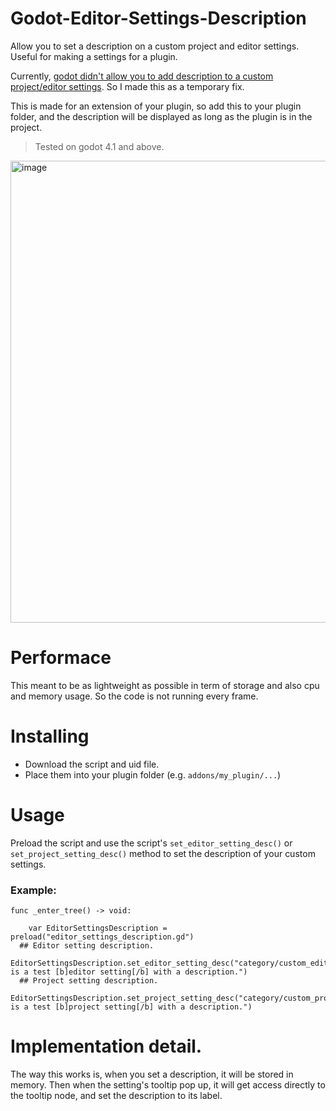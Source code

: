 # Godot-Editor-Settings-Description
Allow you to set a description on a custom project and editor settings. Useful for making a settings for a plugin.

Currently, [godot didn't allow you to add description to a custom project/editor settings](https://github.com/godotengine/godot-proposals/discussions/8224). So I made this as a temporary fix.

This is made for an extension of your plugin, so add this to your plugin folder, and the description will be displayed as long as the plugin is in the project.

> Tested on godot 4.1 and above.

<img width="1202" height="739" alt="image" src="https://github.com/user-attachments/assets/b7fd1666-1c38-4822-9a49-a511c6753206" />

# Performace
This meant to be as lightweight as possible in term of storage and also cpu and memory usage. So the code is not running every frame.

# Installing
- Download the script and uid file.
- Place them into your plugin folder (e.g. `addons/my_plugin/...`)
# Usage
Preload the script and use the script's `set_editor_setting_desc()` or `set_project_setting_desc()` method to set the description of your custom settings.
### Example:
```gdscript
func _enter_tree() -> void:

	var EditorSettingsDescription = preload("editor_settings_description.gd")
  ## Editor setting description.
	EditorSettingsDescription.set_editor_setting_desc("category/custom_editor_setting","This is a test [b]editor setting[/b] with a description.")
  ## Project setting description.
	EditorSettingsDescription.set_project_setting_desc("category/custom_project_setting","This is a test [b]project setting[/b] with a description.")

```

# Implementation detail.
The way this works is, when you set a description, it will be stored in memory. Then when the setting's tooltip pop up, it will get access directly to the tooltip node, and set the description to its label.
